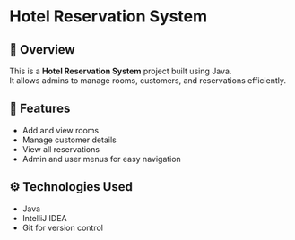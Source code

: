 # Hotel Reservation System

## 📌 Overview
This is a **Hotel Reservation System** project built using Java.  
It allows admins to manage rooms, customers, and reservations efficiently.

## 🧩 Features
- Add and view rooms  
- Manage customer details  
- View all reservations  
- Admin and user menus for easy navigation  

## ⚙️ Technologies Used
- Java  
- IntelliJ IDEA  
- Git for version control  
